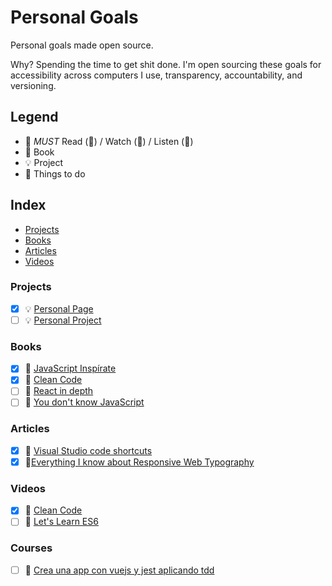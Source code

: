 # Personal Goals

Personal goals made open source.

Why? Spending the time to get shit done. I'm open sourcing these goals for
accessibility across computers I use, transparency, accountability, and
versioning.

## Legend

- :muscle: _MUST_ Read (📄) / Watch (🎥) / Listen (🎼)
- :closed_book: Book
- :bulb: Project
- :rocket: Things to do

## Index

- [Projects](#projects)
- [Books](#books)
- [Articles](#articles)
- [Videos](#videos)

### Projects

- [x] :bulb: [Personal Page](https://letzgar.github.io/)
- [ ] :bulb: [Personal Project](https://github.com/letzgar/call-of-cthulhu-character-generator)

### Books

- [x] :closed_book:
      [JavaScript Inspírate](https://leanpub.com/javascript-inspirate)
- [x] :closed_book:
      [Clean Code](https://www.safaribooksonline.com/library/view/clean-code/9780136083238/)
- [ ] :closed_book: [React in depth](https://legacy.gitbook.com/book/developmentarc/react-indepth/details)
- [ ] :closed_book:
      [You don't know JavaScript](http://search.oreilly.com/?i=1;q=You+Don%27t+Know+JS;q1=Books;x=0;x1=t1;y=0&act=fc_contenttype_Books)

### Articles

- [x] :page_facing_up:
      [Visual Studio code shortcuts](https://dev.to/lampewebdev/the-guide-to-visual-studio-code-shortcuts-higher-productivity-and-30-of-my-favourite-shortcuts-you-need-to-learn-mb3)
- [x] :page_facing_up:[Everything I know about Responsive Web Typography](https://zellwk.com/blog/responsive-typography/)

### Videos

- [x] 🎥
      [Clean Code](https://www.safaribooksonline.com/library/view/clean-code/9780134661742/)
- [ ] 🎥
      [Let's Learn ES6](https://www.youtube.com/watch?v=LTbnmiXWs2k&list=PL57atfCFqj2h5fpdZD-doGEIs0NZxeJTX)

### Courses

- [ ] :rocket:
      [Crea una app con vuejs y jest aplicando tdd](https://pro.codely.tv/library/crea-una-app-con-vuejs-y-jest-aplicando-tdd)
